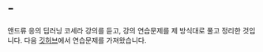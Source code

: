 # -
앤드류 응의 딥러닝 코세라 강의를 듣고, 강의 연습문제를 제 방식대로 풀고 정리한 것입니다.
다음 <a href='https://github.com/suqi/deeplearning_andrewng/tree/master/Course1-DL-basic/Week%202/Logistic%20Regression%20as%20a%20Neural%20Network'> 깃허브</a>에서 연습문제를 가져왔습니다.
